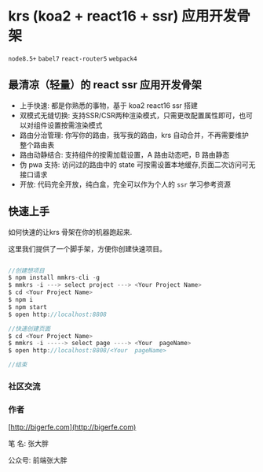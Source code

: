 # krs (koa2 + react16 + ssr) 应用开发骨架

`node8.5+` `babel7` `react-router5` `webpack4`

## 最清凉（轻量）的 react ssr 应用开发骨架 

* 上手快速: 都是你熟悉的事物，基于 koa2 react16 ssr 搭建
* 双模式无缝切换: 支持SSR/CSR两种渲染模式，只需更改配置属性即可，也可以对组件设置按需渲染模式
* 路由分治管理: 你写你的路由，我写我的路由，krs 自动合并，不再需要维护整个路由表
* 路由动静结合: 支持组件的按需加载设置，A 路由动态吧，B 路由静态
* 伪 pwa 支持: 访问过的路由中的 state 可按需设置本地缓存,页面二次访问可无接口请求
* 开放: 代码完全开放，纯白盒，完全可以作为个人的 `ssr` 学习参考资源

## 快速上手

如何快速的让krs 骨架在你的机器跑起来.

这里我们提供了一个脚手架，方便你创建快速项目。

```javascript

//创建想项目
$ npm install mmkrs-cli -g
$ mmkrs -i ---> select project ---> <Your Project Name>
$ cd <Your Project Name>
$ npm i
$ npm start
$ open http://localhost:8808

//快速创建页面
$ cd <Your Project Name>
$ mmkrs -i -----> select page ----> <Your  pageName>
$ open http://localhost:8808/<Your  pageName>

//结束
```


### 社区交流

### 作者

[http://bigerfe.com](http://bigerfe.com)

笔  名: 张大胖 

公众号: 前端张大胖

